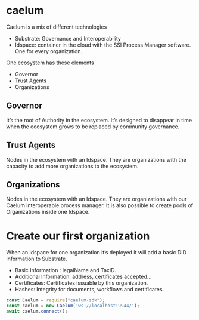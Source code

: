 # caelum
Caelum is a mix of different technologies
- Substrate: Governance and Interoperability
- Idspace: container in the cloud with the SSI Process Manager software. One for every organization.

One ecosystem has these elements

- Governor
- Trust Agents
- Organizations

## Governor
It’s the root of Authority in the ecosystem. It’s designed to disappear in time when the ecosystem grows to be replaced by community governance.

## Trust Agents
Nodes in the ecosystem with an Idspace. They are organizations with the capacity to add more organizations to the ecosystem.

## Organizations
Nodes in the ecosystem with an Idspace. They are organizations with our Caelum interoperable process manager.
It is also possible to create pools of Organizations inside one Idspace.

# Create our first organization
When an idspace for one organization it’s deployed it will add a basic DID information to Substrate.
- Basic Information : legalName and TaxID.
- Additional Information: address, certificates accepted...
- Certificates: Certificates issuable by this organization.
- Hashes: Integrity for documents, workflows and certificates.

```javascript
const Caelum = require("caelum-sdk");
const caelum = new Caelum('ws://localhost:9944/');
await caelum.connect();
```
